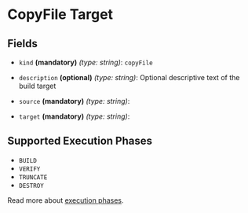 # CopyFile Target

## Fields

* `kind` **(mandatory)** *(type: string)*: `copyFile`

* `description` **(optional)** *(type: string)*:
  Optional descriptive text of the build target

* `source` **(mandatory)** *(type: string)*: 
* `target` **(mandatory)** *(type: string)*: 


## Supported Execution Phases
* `BUILD`
* `VERIFY`
* `TRUNCATE`
* `DESTROY`

Read more about [execution phases](../../concepts/lifecycle.md).
